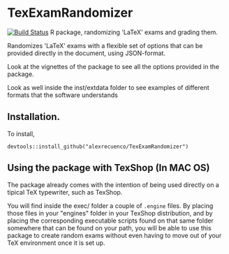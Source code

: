 # TexExamRandomizer
[![Build Status](https://travis-ci.org/alexrecuenco/TexExamRandomizer.svg?branch=master)](https://travis-ci.org/alexrecuenco/TexExamRandomizer)
R package, randomizing 'LaTeX' exams and grading them. 

Randomizes 'LaTeX' exams with a flexible set of options that can be provided directly in the document, using JSON-format. 

Look at the vignettes of the package to see all the options provided in the package.

Look as well inside the inst/extdata folder to see examples of different formats that the software understands

## Installation.

To install, 

    devtools::install_github("alexrecuenco/TexExamRandomizer")
    
## Using the package with TexShop (In MAC OS)


The package already comes with the intention of being used directly on a tipical TeX typewriter, such as TexShop. 

You will find inside the exec/ folder a couple of `.engine` files. 
By placing those files in your "engines" folder in your TexShop distribution, 
and by placing the corresponding executable scripts found on that same folder somewhere that can be found on your path, 
you will be able to use this package to create random exams without even having to move out of your TeX environment once it is set up.


